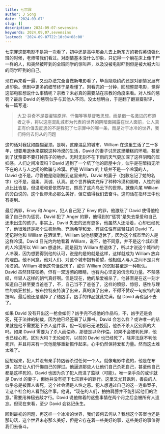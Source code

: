 ```yaml
---
title: 七宗罪
author: J Song
date: '2024-09-07'
slug: []
description: 2024-09-07-sevensins
keywords: 2024,09,07,sevensins
lastmod: '2024-09-07T22:10:04+08:00'
---
```



七宗罪这部电影不是第一次看了，初中还是高中那会儿去上新东方的暑假英语强化班的时候，老师带我们看过。对剧情基本没什么印象，只记得一个躺在床上像干尸一样的人，和突然被吓到的全班同学的惊叫声，以及没被电影吓到但是被大喊大叫的同学吓到的自己。

现在再来看一遍，又没办法完全当做新电影看了，毕竟隐隐约约还是对剧情发展有点印象。但剧中更多的细节终于是看懂了。刚看完的一分钟，回想整部电影，觉得这部电影想说什么事情呢？宗教？未必真的需要站在宗教的角度来看。对人性的惩罚？最后 David 的惩罚似乎与其他人不同。没太想明白，于是翻了翻豆瓣影评，有一篇写道:

> 大卫·芬奇不是要灌输原罪、忏悔等等基督教思想，而是借一名激进的布道者之手，将以这座混乱城市为代表的世界的阴暗面揭露在世人面前，让人真正有价值去反思的不是我犯了七宗罪中的哪一条，而是对于冰冷的世界，我们将何去何从的问题

这句话对我犹如醍醐灌顶。是啊，这座混乱的城市，William 在这里生活了三十多年，想要用退休来摆脱这种冷漠的生活，David 的妻子讨厌这里糟糕的环境，甚至到了犹豫要不要打掉孩子的地步。无时无刻不在下雨的天气更加深了这样阴暗的压抑感。人们之间冷漠吗？David 遇到了一个坑了他的房屋中介，似乎是在暗指无所不在的人与人之间的欺骗与冷漠。但是 William 的上级并不是一个冷漠的人，David 也不是，尽管他是刚刚搬到这里来的，David 的妻子（抱歉忘记了她的名字）也不是，温柔、真诚、认真。这个世界确实充斥了种种冷漠和黑暗，人性的弱点比比皆是，但温暖和爱依然存在，照亮了这片乌云下的世界。就像片尾 William 的旁白说的，这个世界未必那么美好，但它值得我们去奋斗。这句话在指环王中也有提到。

最后两罪，Envy 和 Anger，犯人自己犯了 Envy 的罪，他激怒了 David 使得他枪毙了自己作为惩罚。David 犯了 Anger 的罪，他得到的“惩罚”是失去挚爱和自己还未出生的孩子。事实上，David 失去的还有更多，他虽然人还活着，心却已经死了，他很难还是那个生机勃勃、充满希望和爱、有些任性有些轻狂的 David 了。还记得他和 William 在酒馆里，William 说他想要退休了，因为这个城市里的人是这样冷漠。David 目光灼灼地看着 William，说不，他不同意，并不是这个城市里的人冷漠所以 William 想退休，而是因为 William 想退休了，所以才说这个城市的人冷漠，因为想要得到他的认可，说是的是的就是这样，这样就成为 William 放弃的理由。他不同意。他对人们、对这个城市抱有希望，他相信人与人之间不是只有冷漠的。William 被他这句话说愣了，或许 William 的沉默甚至是一种默认。David 虽然轻狂张扬，但有一双透彻的眼睛，也有内心坚定的信念和力量。不禁感叹，年轻人这样的朝气真好啊。但是现在，他的挚爱被杀了，他甚至是在这一刻才知道自己甚至要当爸爸了，不，自己当不了爸爸了，这样的愤怒、惊怒，感性与理性的疯狂拉扯，被布拉特皮特演了出来，真的演了出来，不得不赞叹一句皮特的演技啊。最后他还是选择了了结凶手，凶手的作品就此完满，但 David 再也回不去了。

如果 David 没有开出这一枪会如何？凶手完不成他的作品吗，不，凶手还是会死，死于法律的制裁，因为他已经签署了认罪书。David 会怎么样？或许唯一的结果就是他不需要犯下杀人这件事，但一切都已无法挽回，他杀不杀人区别真的大吗。如果 David 需要为了杀人而偿命，那便是以命作偿。如果不会被判死罪，他也已经心死，区别大吗？无论如何，以前的 David 也已经死了，除非法庭不判他死罪，并且将来有一天他能够重新振作起来，心中仍然保持爱和力量。然而这太难太难了。

回想起来，犯人并没有亲手持凶器杀过任何一个人。就像电影中说的，他是在布道，旨在让人们忏悔自己的罪过。他逼迫那些人让他们自己杀死自己，甚至他自己都是这样死的，David 也因为杀了犯人而进了监狱（可能）。唯一亲手杀的或许就是 David 的妻子，但她并没有犯下七宗罪中的罪行。这里又尤其讽刺，善良的人似乎总是被罪人害死，这个社会满是人性之恶。犯人想通过自己的这一连串案子，让这个社会的人看到这件事。他说，“现在的人们，拍拍肩膀并不能引起他们的注意。”需要用棒槌去敲才行。David 说他做着的这些事情在两个月之后会被所有人遗忘。但现在来看，至少 David 会铭记永生。

回到最初的问题，再这样一个冰冷的世界，我们该何去何从？我想这个答案也还是那句话，这个世界未必那么美好，但是它存在着一些美好的事，这些美好的事值得我们去奋斗。

